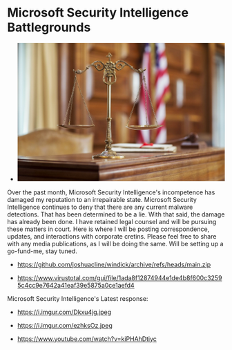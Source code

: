 # Microsoft Security Intelligence Battlegrounds

- ![Alt text](/scales_of_justice.jpg "")


Over the past month, Microsoft Security Intelligence's incompetence has damaged my reputation to an irrepairable state.
Microsoft Security Intelligence continues to deny that there are any current malware detections.
That has been determined to be a lie. With that said, the damage has already been done.
I have retained legal counsel and will be pursuing these matters in court.
Here is where I will be posting correspondence, updates, and interactions with corporate cretins.
Please feel free to share with any media publications, as I will be doing the same.
Will be setting up a go-fund-me, stay tuned.

- https://github.com/joshuacline/windick/archive/refs/heads/main.zip

- https://www.virustotal.com/gui/file/1ada8f12874944e1de4b8f600c32595c4cc9e7642a41eaf39e5875a0ce1aefd4

Microsoft Security Intelligence's Latest response:
- https://i.imgur.com/Dkxu4jg.jpeg
- https://i.imgur.com/ezhksOz.jpeg

- https://www.youtube.com/watch?v=kiPHAhDtiyc
